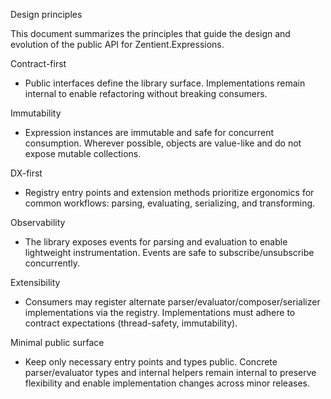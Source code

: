 Design principles

This document summarizes the principles that guide the design and evolution of the public API for Zentient.Expressions.

Contract-first

- Public interfaces define the library surface. Implementations remain internal to enable refactoring without breaking consumers.

Immutability

- Expression instances are immutable and safe for concurrent consumption. Wherever possible, objects are value-like and do not expose mutable collections.

DX-first

- Registry entry points and extension methods prioritize ergonomics for common workflows: parsing, evaluating, serializing, and transforming.

Observability

- The library exposes events for parsing and evaluation to enable lightweight instrumentation. Events are safe to subscribe/unsubscribe concurrently.

Extensibility

- Consumers may register alternate parser/evaluator/composer/serializer implementations via the registry. Implementations must adhere to contract expectations (thread-safety, immutability).

Minimal public surface

- Keep only necessary entry points and types public. Concrete parser/evaluator types and internal helpers remain internal to preserve flexibility and enable implementation changes across minor releases.